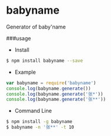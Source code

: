 # babyname
Generator of baby'name

###usage
* Install
```sh
$ npm install babyname --save
```
* Example
```js
var babyname = require('babyname')
console.log(babyname.generate())
console.log(babyname.generate('张*'))
console.log(babyname.generate('张**'))
```
* Command Line
```sh
$ npm install -g babyname
$ babyname -n '张**' -t 10
```
